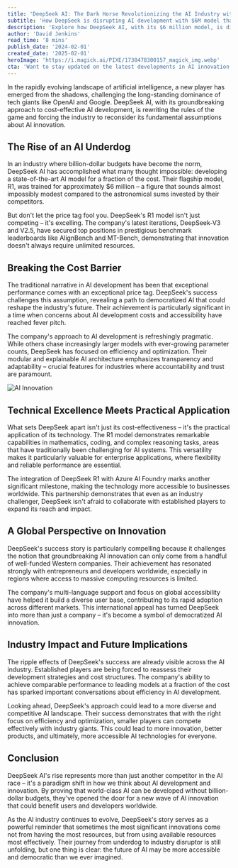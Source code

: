 ```yaml
---
title: 'DeepSeek AI: The Dark Horse Revolutionizing the AI Industry with Cost-Effective Innovation'
subtitle: 'How DeepSeek is disrupting AI development with $6M model that rivals tech giants'
description: 'Explore how DeepSeek AI, with its $6 million model, is disrupting the AI industry by challenging tech giants and showcasing the potential of cost-effective AI innovation.'
author: 'David Jenkins'
read_time: '8 mins'
publish_date: '2024-02-01'
created_date: '2025-02-01'
heroImage: 'https://i.magick.ai/PIXE/1738478300157_magick_img.webp'
cta: 'Want to stay updated on the latest developments in AI innovation and industry disruption? Follow us on LinkedIn for exclusive insights into groundbreaking companies like DeepSeek AI and the future of accessible artificial intelligence.'
---
```


In the rapidly evolving landscape of artificial intelligence, a new player has emerged from the shadows, challenging the long-standing dominance of tech giants like OpenAI and Google. DeepSeek AI, with its groundbreaking approach to cost-effective AI development, is rewriting the rules of the game and forcing the industry to reconsider its fundamental assumptions about AI innovation.

## The Rise of an AI Underdog

In an industry where billion-dollar budgets have become the norm, DeepSeek AI has accomplished what many thought impossible: developing a state-of-the-art AI model for a fraction of the cost. Their flagship model, R1, was trained for approximately $6 million – a figure that sounds almost impossibly modest compared to the astronomical sums invested by their competitors.

But don't let the price tag fool you. DeepSeek's R1 model isn't just competing – it's excelling. The company's latest iterations, DeepSeek-V3 and V2.5, have secured top positions in prestigious benchmark leaderboards like AlignBench and MT-Bench, demonstrating that innovation doesn't always require unlimited resources.

## Breaking the Cost Barrier

The traditional narrative in AI development has been that exceptional performance comes with an exceptional price tag. DeepSeek's success challenges this assumption, revealing a path to democratized AI that could reshape the industry's future. Their achievement is particularly significant in a time when concerns about AI development costs and accessibility have reached fever pitch.

The company's approach to AI development is refreshingly pragmatic. While others chase increasingly larger models with ever-growing parameter counts, DeepSeek has focused on efficiency and optimization. Their modular and explainable AI architecture emphasizes transparency and adaptability – crucial features for industries where accountability and trust are paramount.

![AI Innovation](https://i.magick.ai/PIXE/1738478300157_magick_img.webp)

## Technical Excellence Meets Practical Application

What sets DeepSeek apart isn't just its cost-effectiveness – it's the practical application of its technology. The R1 model demonstrates remarkable capabilities in mathematics, coding, and complex reasoning tasks, areas that have traditionally been challenging for AI systems. This versatility makes it particularly valuable for enterprise applications, where flexibility and reliable performance are essential.

The integration of DeepSeek R1 with Azure AI Foundry marks another significant milestone, making the technology more accessible to businesses worldwide. This partnership demonstrates that even as an industry challenger, DeepSeek isn't afraid to collaborate with established players to expand its reach and impact.

## A Global Perspective on Innovation

DeepSeek's success story is particularly compelling because it challenges the notion that groundbreaking AI innovation can only come from a handful of well-funded Western companies. Their achievement has resonated strongly with entrepreneurs and developers worldwide, especially in regions where access to massive computing resources is limited.

The company's multi-language support and focus on global accessibility have helped it build a diverse user base, contributing to its rapid adoption across different markets. This international appeal has turned DeepSeek into more than just a company – it's become a symbol of democratized AI innovation.

## Industry Impact and Future Implications

The ripple effects of DeepSeek's success are already visible across the AI industry. Established players are being forced to reassess their development strategies and cost structures. The company's ability to achieve comparable performance to leading models at a fraction of the cost has sparked important conversations about efficiency in AI development.

Looking ahead, DeepSeek's approach could lead to a more diverse and competitive AI landscape. Their success demonstrates that with the right focus on efficiency and optimization, smaller players can compete effectively with industry giants. This could lead to more innovation, better products, and ultimately, more accessible AI technologies for everyone.

## Conclusion

DeepSeek AI's rise represents more than just another competitor in the AI race – it's a paradigm shift in how we think about AI development and innovation. By proving that world-class AI can be developed without billion-dollar budgets, they've opened the door for a new wave of AI innovation that could benefit users and developers worldwide.

As the AI industry continues to evolve, DeepSeek's story serves as a powerful reminder that sometimes the most significant innovations come not from having the most resources, but from using available resources most effectively. Their journey from underdog to industry disruptor is still unfolding, but one thing is clear: the future of AI may be more accessible and democratic than we ever imagined.